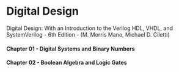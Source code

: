 # Digital Design

Digital Design: With an Introduction to the Verilog HDL, VHDL, and SystemVerilog - 6th Edition - (M. Morris Mano, Michael D. Ciletti)

#### Chapter 01 - Digital Systems and Binary Numbers
#### Chapter 02 - Boolean Algebra and Logic Gates
